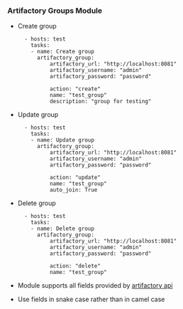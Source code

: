 ### Artifactory Groups Module


- Create group

        - hosts: test
          tasks:
          - name: Create group
            artifactory_group:
                artifactory_url: "http://localhost:8081"
                artifactory_username: "admin"
                artifactory_password: "password"

                action: "create"
                name: "test_group"
                description: "group for testing"


- Update group

        - hosts: test
          tasks:
          - name: Update group
            artifactory_group:
                artifactory_url: "http://localhost:8081"
                artifactory_username: "admin"
                artifactory_password: "password"

                action: "update"
                name: "test_group"
                auto_join: True


- Delete group

        - hosts: test
          tasks:
          - name: Delete group
            artifactory_group:
                artifactory_url: "http://localhost:8081"
                artifactory_username: "admin"
                artifactory_password: "password"

                action: "delete"
                name: "test_group"


- Module supports all fields provided by [artifactory api](https://www.jfrog.com/confluence/display/RTF/Security+Configuration+JSON)
- Use fields in snake case rather than in camel case
